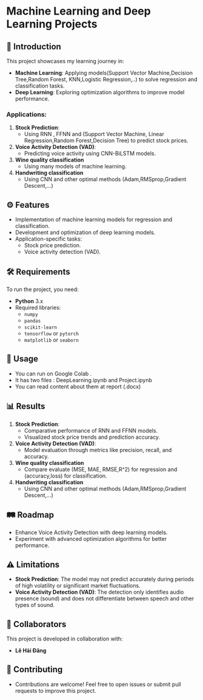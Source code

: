 # Machine Learning and Deep Learning Projects

## 📖 Introduction
This project showcases my learning journey in:
- **Machine Learning**: Applying models(Support Vector Machine,Decision Tree,Random Forest, KNN,Logistic Regression,..) to solve regression and classification tasks.
- **Deep Learning**: Exploring optimization algorithms to improve model performance.

### Applications:
1. **Stock Prediction**:
   - Using RNN , FFNN and (Support Vector Machine, Linear Regression,Random Forest,Decision Tree)  to predict stock prices.
2. **Voice Activity Detection (VAD)**:
   - Predicting voice activity using CNN-BiLSTM models.
3. **Wine quality classification**
   - Using many models of machine learning.
4. **Handwriting classification**
   - Using CNN and other optimal methods (Adam,RMSprop,Gradient Descent,...)
  
   
## ⚙️ Features
- Implementation of machine learning models for regression and classification.
- Development and optimization of deep learning models.
- Application-specific tasks:
  - Stock price prediction.
  - Voice activity detection (VAD).



## 🛠️ Requirements
To run the project, you need:
- **Python** 3.x
- Required libraries:
  - `numpy`
  - `pandas`
  - `scikit-learn`
  - `tensorflow` or `pytorch`
  - `matplotlib` or `seaborn`

## 🚀 Usage
- You can run on Google Colab .
- It has two files : DeepLearning.ipynb and Project.ipynb
- You can read content about them at report (.docx)

## 📊 Results

1. **Stock Prediction**:
   - Comparative performance of RNN and FFNN models.
   - Visualized stock price trends and prediction accuracy.
2. **Voice Activity Detection (VAD)**:
   - Model evaluation through metrics like precision, recall, and accuracy.
3. **Wine quality classification**
   - Compare evaluate (MSE, MAE, RMSE,R^2) for regression and (accuracy,loss) for classification.
4. **Handwriting classification**
   - Using CNN and other optimal methods (Adam,RMSprop,Gradient Descent,...)
  
## 🛤️ Roadmap

- Enhance Voice Activity Detection with deep learning models.
- Experiment with advanced optimization algorithms for better performance.

## ⚠️ Limitations
- **Stock Prediction**: The model may not predict accurately during periods of high volatility or significant market fluctuations.
- **Voice Activity Detection (VAD)**: The detection only identifies audio presence (sound) and does not differentiate between speech and other types of sound.

## 🤝 Collaborators
This project is developed in collaboration with:

- **Lê Hải Đăng**


## 🤝 Contributing
- Contributions are welcome! Feel free to open issues or submit pull requests to improve this project.
